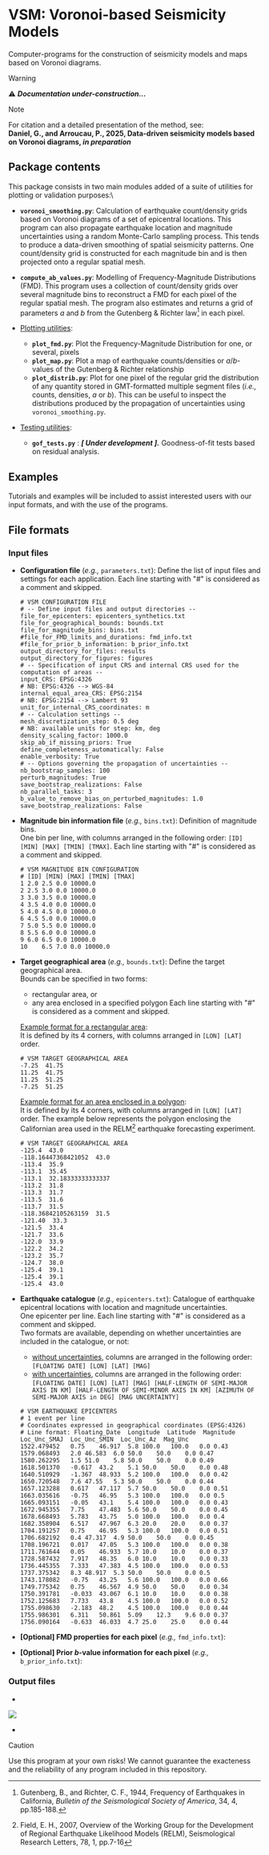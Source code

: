 # VSM: Voronoi-based Seismicity Models
Computer-programs for the construction of seismicity models and maps based on Voronoi diagrams.

>[!WARNING]
>:warning: ***Documentation under-construction...***

> [!NOTE]
> For citation and a detailed presentation of the method, see:\
> **Daniel, G., and Arroucau, P., 2025, Data-driven seismicity models based on Voronoi diagrams, _in preparation_**

## Package contents ##
This package consists in two main modules added of a suite of utilities for plotting or validation purposes:\
* **`voronoi_smoothing.py`**: Calculation of earthquake count/density grids based on Voronoi diagrams of a set of epicentral locations. This program can also propagate earthquake location and magnitude uncertainties using a random Monte-Carlo sampling process. This tends to produce a data-driven smoothing of spatial seismicity patterns. One count/density grid is constructed for each magnitude bin and is then projected onto a regular spatial mesh.
* **`compute_ab_values.py`**: Modelling of Frequency-Magnitude Distributions (FMD). This program uses a collection of count/density grids over several magnitude bins to reconstruct a FMD for each pixel of the regular spatial mesh. The program also estimates and returns a grid of parameters _a_ and _b_ from the Gutenberg & Richter law[^1] in each pixel.
* <ins>Plotting utilities</ins>:
  * **`plot_fmd.py`**: Plot the Frequency-Magnitude Distribution for one, or several, pixels
  * **`plot_map.py`**: Plot a map of earthquake counts/densities or _a_/_b_-values of the Gutenberg & Richter relationship
  * **`plot_distrib.py`**: Plot for one pixel of the regular grid the distribution of any quantity stored in GMT-formatted multiple segment files (_i.e.,_ counts, densities, _a_ or _b_). This can be useful to inspect the distributions produced by the propagation of uncertainties using `voronoi_smoothing.py`.  
    
* <ins>Testing utilities</ins>:
  * **`gof_tests.py`** : ***[ Under development ].*** Goodness-of-fit tests based on residual analysis.

## Examples ##
Tutorials and examples will be included to assist interested users with our input formats, and with the use of the programs.

## File formats ##

### Input files ###
* **Configuration file** (_e.g.,_ `parameters.txt`): Define the list of input files and settings for each application. Each line starting with "#" is considered as a comment and skipped.
  ```
  # VSM CONFIGURATION FILE
  # -- Define input files and output directories --
  file_for_epicenters: epicenters_synthetics.txt
  file_for_geographical_bounds: bounds.txt
  file_for_magnitude_bins: bins.txt
  #file_for_FMD_limits_and_durations: fmd_info.txt
  #file_for_prior_b_information: b_prior_info.txt
  output_directory_for_files: results
  output_directory_for_figures: figures
  # -- Specification of input CRS and internal CRS used for the computation of areas --
  input_CRS: EPSG:4326 
  # NB: EPSG:4326 --> WGS-84
  internal_equal_area_CRS: EPSG:2154  
  # NB: EPSG:2154 --> Lambert 93
  unit_for_internal_CRS_coordinates: m
  # -- Calculation settings --
  mesh_discretization_step: 0.5 deg
  # NB: available units for step: km, deg
  density_scaling_factor: 1000.0
  skip_ab_if_missing_priors: True
  define_completeness_automatically: False
  enable_verbosity: True
  # -- Options governing the propagation of uncertainties --
  nb_bootstrap_samples: 100
  perturb_magnitudes: True
  save_bootstrap_realizations: False
  nb_parallel_tasks: 3
  b_value_to_remove_bias_on_perturbed_magnitudes: 1.0
  save_bootstrap_realizations: False
    ```
* **Magnitude bin information file** (_e.g.,_ `bins.txt`): Definition of magnitude bins.\
  One bin per line, with columns arranged in the following order: `[ID] [MIN] [MAX] [TMIN] [TMAX]`. Each line starting with "#" is considered as a comment and skipped.
  ```
  # VSM MAGNITUDE BIN CONFIGURATION
  # [ID] [MIN] [MAX] [TMIN] [TMAX]
  1	2.0	2.5	0.0	10000.0
  2	2.5	3.0	0.0	10000.0
  3	3.0	3.5	0.0	10000.0
  4	3.5	4.0	0.0	10000.0
  5	4.0	4.5	0.0	10000.0
  6	4.5	5.0	0.0	10000.0
  7	5.0	5.5	0.0	10000.0
  8	5.5	6.0	0.0	10000.0
  9	6.0	6.5	0.0	10000.0
  10	6.5	7.0	0.0	10000.0
  ```
  
* **Target geographical area** (_e.g.,_ `bounds.txt`): Define the target geographical area.\
  Bounds can be specified in two forms:
    - rectangular area, or
    - any area enclosed in a specified polygon
  Each line starting with "#" is considered as a comment and skipped.
  
  <ins>Example format for a rectangular area</ins>: \
  It is defined by its 4 corners, with columns arranged in `[LON] [LAT]` order. 
  ```
  # VSM TARGET GEOGRAPHICAL AREA
  -7.25  41.75
  11.25  41.75
  11.25  51.25
  -7.25  51.25
  ```

  <ins>Example format for an area enclosed in a polygon</ins>: \
  It is defined by its 4 corners, with columns arranged in `[LON] [LAT]` order. The example below represents the polygon enclosing the Californian area used in the RELM[^2] earthquake forecasting experiment.
  ```
  # VSM TARGET GEOGRAPHICAL AREA
  -125.4  43.0
  -118.16447368421052  43.0
  -113.4  35.9
  -113.1  35.45
  -113.1  32.18333333333337
  -113.2  31.8
  -113.3  31.7
  -113.5  31.6
  -113.7  31.5
  -118.36842105263159  31.5
  -121.40  33.3
  -121.5  33.4
  -121.7  33.6
  -122.0  33.9
  -122.2  34.2
  -123.2  35.7
  -124.7  38.0
  -125.4  39.1
  -125.4  39.1
  -125.4  43.0
  ```
* **Earthquake catalogue** (_e.g.,_ `epicenters.txt`): Catalogue of earthquake epicentral locations with location and magnitude uncertainties.\
  One epicenter per line. Each line starting with "#" is considered as a comment and skipped.\
  Two formats are available, depending on whether uncertainties are included in the catalogue, or not:
  - <ins>without uncertainties</ins>, columns are arranged in the following order: `[FLOATING DATE] [LON] [LAT] [MAG]`
  - <ins>with uncertainties</ins>, columns are arranged in the following order: `[FLOATING DATE] [LON] [LAT] [MAG] [HALF-LENGTH OF SEMI-MAJOR AXIS IN KM] [HALF-LENGTH OF SEMI-MINOR AXIS IN KM] [AZIMUTH OF SEMI-MAJOR AXIS in DEG] [MAG UNCERTAINTY]`
  ```
  # VSM EARTHQUAKE EPICENTERS 
  # 1 event per line
  # Coordinates expressed in geographical coordinates (EPSG:4326)	
  # Line format: Floating_Date  Longitude  Latitude  Magnitude  Loc_Unc_SMAJ  Loc_Unc_SMIN  Loc_Unc_Az  Mag_Unc
  1522.479452	0.75	46.917	5.8	100.0	100.0	0.0	0.43
  1579.068493	2.0	46.583	6.0	50.0	50.0	0.0	0.47
  1580.262295	1.5	51.0	5.8	50.0	50.0	0.0	0.49
  1618.501370	-0.617	43.2	5.1	50.0	50.0	0.0	0.48
  1640.510929	-1.367	48.933	5.2	100.0	100.0	0.0	0.42
  1650.720548	7.6	47.55	5.3	50.0	50.0	0.0	0.44
  1657.123288	0.617	47.117	5.7	50.0	50.0	0.0	0.51
  1663.035616	-0.75	46.95	5.3	100.0	100.0	0.0	0.5
  1665.093151	-0.05	43.1	5.4	100.0	100.0	0.0	0.43
  1672.945355	7.75	47.483	5.6	50.0	50.0	0.0	0.45
  1678.668493	5.783	43.75	5.0	100.0	100.0	0.0	0.4
  1682.358904	6.517	47.967	6.3	20.0	20.0	0.0	0.37
  1704.191257	0.75	46.95	5.3	100.0	100.0	0.0	0.51
  1706.682192	0.4	47.317	4.9	50.0	50.0	0.0	0.45
  1708.196721	0.017	47.05	5.3	100.0	100.0	0.0	0.38
  1711.761644	0.05	46.933	5.7	10.0	10.0	0.0	0.37
  1728.587432	7.917	48.35	6.0	10.0	10.0	0.0	0.33
  1736.445355	7.333	47.383	4.5	100.0	100.0	0.0	0.53
  1737.375342	8.3	48.917	5.3	50.0	50.0	0.0	0.5
  1743.178082	-0.75	43.25	5.6	100.0	100.0	0.0	0.66
  1749.775342	0.75	46.567	4.9	50.0	50.0	0.0	0.34
  1750.391781	-0.033	43.067	6.1	10.0	10.0	0.0	0.38
  1752.125683	7.733	43.8	4.5	100.0	100.0	0.0	0.52
  1755.098630	-2.183	48.2	4.5	100.0	100.0	0.0	0.44
  1755.986301	6.311	50.861	5.09	12.3	9.6	0.0	0.37
  1756.090164	-0.633	46.033	4.7	25.0	25.0	0.0	0.44
  ```
   
* **[Optional] FMD properties for each pixel** (_e.g.,_ `fmd_info.txt`):
* **[Optional] Prior _b_-value information for each pixel** (_e.g.,_ `b_prior_info.txt`):

### Output files ###









 * 
 ![](/path/to/image.png)

*





> [!CAUTION]
> Use this program at your own risks! We cannot guarantee the exacteness and the reliability of any program included in this repository.

[^1]: Gutenberg, B., and Richter, C. F., 1944, Frequency of Earthquakes in California, _Bulletin of the Seismological Society of America_, 34, 4, pp.185-188.
[^2]: Field, E. H., 2007, Overview of the Working Group for the Development of Regional Earthquake Likelihood Models (RELM), Seismological Research Letters, 78, 1, pp.7-16
